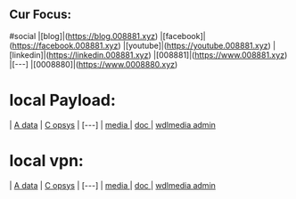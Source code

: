 ## Cur Focus:

#social
|[blog]|(https://blog.008881.xyz)
|[facebook]|(https://facebook.008881.xyz)
|[youtube]|(https://youtube.008881.xyz)
|[linkedin]|(https://linkedin.008881.xyz)
|[008881]|(https://www.008881.xyz)
|[---]
|[0008880]|(https://www.0008880.xyz)

# local Payload:
| [ A data](http://wdlpc.local/A) 
| [ C opsys](http://wdlpc.local/C) 
| [---]
| [ media ](http://wdlmedia.local/media) 
| [ doc ](http://wdlmedia.local/doc) 
| [ wdlmedia admin](http://wdlmedia.local/admin) 

# local vpn:
| [ A data](http://wdlpc/A) 
| [ C opsys](http://wdlpc/C) 
| [---]
| [ media ](http://wdlmedia/media) 
| [ doc ](http://wdlmedia/doc) 
| [ wdlmedia admin](http://wdlmedia/admin) 

